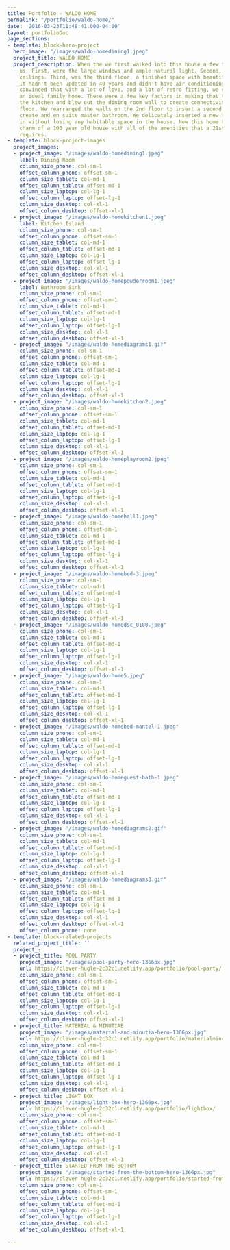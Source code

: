 ```yaml
---
title: Portfolio - WALDO HOME
permalink: "/portfolio/waldo-home/"
date: '2016-03-23T11:48:41.000-04:00'
layout: portfolioDoc
page_sections:
- template: block-hero-project
  hero_image: "/images/waldo-homedining1.jpeg"
  project_title: WALDO HOME
  project_description: When the we first walked into this house a few things struck
    us. First, were the large windows and ample natural light. Second, were the high
    ceilings. Third, was the third floor, a finished space with beautiful pine floors.
    It hadn't been updated in 40 years and didn't have air conditioning, but we were
    convinced that with a lot of love, and a lot of retro fitting, we could make this
    an ideal family home. There were a few key factors in making that happen. We rearranged
    the kitchen and blew out the dining room wall to create connectivity on the 1st
    floor. We rearranged the walls on the 2nd floor to insert a second full bath and
    create and en suite master bathroom. We delicately inserted a new HVAC system
    in without losing any habitable space in the house. Now this home has all the
    charm of a 100 year old house with all of the amenities that a 21st century family
    requires.
- template: block-project-images
  project_images:
  - project_image: "/images/waldo-homedining1.jpeg"
    label: Dining Room
    column_size_phone: col-sm-1
    offset_column_phone: offset-sm-1
    column_size_tablet: col-md-1
    offset_column_tablet: offset-md-1
    column_size_laptop: col-lg-1
    offset_column_laptop: offset-lg-1
    column_size_desktop: col-xl-1
    offset_column_desktop: offset-xl-1
  - project_image: "/images/waldo-homekitchen1.jpeg"
    label: Kitchen Island
    column_size_phone: col-sm-1
    offset_column_phone: offset-sm-1
    column_size_tablet: col-md-1
    offset_column_tablet: offset-md-1
    column_size_laptop: col-lg-1
    offset_column_laptop: offset-lg-1
    column_size_desktop: col-xl-1
    offset_column_desktop: offset-xl-1
  - project_image: "/images/waldo-homepowderroom1.jpeg"
    label: Bathroom Sink
    column_size_phone: col-sm-1
    offset_column_phone: offset-sm-1
    column_size_tablet: col-md-1
    offset_column_tablet: offset-md-1
    column_size_laptop: col-lg-1
    offset_column_laptop: offset-lg-1
    column_size_desktop: col-xl-1
    offset_column_desktop: offset-xl-1
  - project_image: "/images/waldo-homediagrams1.gif"
    column_size_phone: col-sm-1
    offset_column_phone: offset-sm-1
    column_size_tablet: col-md-1
    offset_column_tablet: offset-md-1
    column_size_laptop: col-lg-1
    offset_column_laptop: offset-lg-1
    column_size_desktop: col-xl-1
    offset_column_desktop: offset-xl-1
  - project_image: "/images/waldo-homekitchen2.jpeg"
    column_size_phone: col-sm-1
    offset_column_phone: offset-sm-1
    column_size_tablet: col-md-1
    offset_column_tablet: offset-md-1
    column_size_laptop: col-lg-1
    offset_column_laptop: offset-lg-1
    column_size_desktop: col-xl-1
    offset_column_desktop: offset-xl-1
  - project_image: "/images/waldo-homeplayroom2.jpeg"
    column_size_phone: col-sm-1
    offset_column_phone: offset-sm-1
    column_size_tablet: col-md-1
    offset_column_tablet: offset-md-1
    column_size_laptop: col-lg-1
    offset_column_laptop: offset-lg-1
    column_size_desktop: col-xl-1
    offset_column_desktop: offset-xl-1
  - project_image: "/images/waldo-homehall1.jpeg"
    column_size_phone: col-sm-1
    offset_column_phone: offset-sm-1
    column_size_tablet: col-md-1
    offset_column_tablet: offset-md-1
    column_size_laptop: col-lg-1
    offset_column_laptop: offset-lg-1
    column_size_desktop: col-xl-1
    offset_column_desktop: offset-xl-1
  - project_image: "/images/waldo-homebed-3.jpeg"
    column_size_phone: col-sm-1
    column_size_tablet: col-md-1
    offset_column_tablet: offset-md-1
    column_size_laptop: col-lg-1
    offset_column_laptop: offset-lg-1
    column_size_desktop: col-xl-1
    offset_column_desktop: offset-xl-1
  - project_image: "/images/waldo-homedsc_0180.jpeg"
    column_size_phone: col-sm-1
    column_size_tablet: col-md-1
    offset_column_tablet: offset-md-1
    column_size_laptop: col-lg-1
    offset_column_laptop: offset-lg-1
    column_size_desktop: col-xl-1
    offset_column_desktop: offset-xl-1
  - project_image: "/images/waldo-home5.jpeg"
    column_size_phone: col-sm-1
    column_size_tablet: col-md-1
    offset_column_tablet: offset-md-1
    column_size_laptop: col-lg-1
    offset_column_laptop: offset-lg-1
    column_size_desktop: col-xl-1
    offset_column_desktop: offset-xl-1
  - project_image: "/images/waldo-homebed-mantel-1.jpeg"
    column_size_phone: col-sm-1
    column_size_tablet: col-md-1
    offset_column_tablet: offset-md-1
    column_size_laptop: col-lg-1
    offset_column_laptop: offset-lg-1
    column_size_desktop: col-xl-1
    offset_column_desktop: offset-xl-1
  - project_image: "/images/waldo-homeguest-bath-1.jpeg"
    column_size_phone: col-sm-1
    column_size_tablet: col-md-1
    offset_column_tablet: offset-md-1
    column_size_laptop: col-lg-1
    offset_column_laptop: offset-lg-1
    column_size_desktop: col-xl-1
    offset_column_desktop: offset-xl-1
  - project_image: "/images/waldo-homediagrams2.gif"
    column_size_phone: col-sm-1
    column_size_tablet: col-md-1
    offset_column_tablet: offset-md-1
    column_size_laptop: col-lg-1
    offset_column_laptop: offset-lg-1
    column_size_desktop: col-xl-1
    offset_column_desktop: offset-xl-1
  - project_image: "/images/waldo-homediagrams3.gif"
    column_size_phone: col-sm-1
    column_size_tablet: col-md-1
    offset_column_tablet: offset-md-1
    column_size_laptop: col-lg-1
    offset_column_laptop: offset-lg-1
    column_size_desktop: col-xl-1
    offset_column_desktop: offset-xl-1
    offset_column_phone: none
- template: block-related-projects
  related_project_title: ''
  project_:
  - project_title: POOL PARTY
    project_image: "/images/pool-party-hero-1366px.jpg"
    url: https://clever-hugle-2c32c1.netlify.app/portfolio/pool-party/
    column_size_phone: col-sm-1
    offset_column_phone: offset-sm-1
    column_size_tablet: col-md-1
    offset_column_tablet: offset-md-1
    column_size_laptop: col-lg-1
    offset_column_laptop: offset-lg-1
    column_size_desktop: col-xl-1
    offset_column_desktop: offset-xl-1
  - project_title: MATERIAL & MINUTIAE
    project_image: "/images/material-and-minutia-hero-1366px.jpg"
    url: https://clever-hugle-2c32c1.netlify.app/portfolio/materialminutia/
    column_size_phone: col-sm-1
    offset_column_phone: offset-sm-1
    column_size_tablet: col-md-1
    offset_column_tablet: offset-md-1
    column_size_laptop: col-lg-1
    offset_column_laptop: offset-lg-1
    column_size_desktop: col-xl-1
    offset_column_desktop: offset-xl-1
  - project_title: LIGHT BOX
    project_image: "/images/light-box-hero-1366px.jpg"
    url: https://clever-hugle-2c32c1.netlify.app/portfolio/lightbox/
    column_size_phone: col-sm-1
    offset_column_phone: offset-sm-1
    column_size_tablet: col-md-1
    offset_column_tablet: offset-md-1
    column_size_laptop: col-lg-1
    offset_column_laptop: offset-lg-1
    column_size_desktop: col-xl-1
    offset_column_desktop: offset-xl-1
  - project_title: STARTED FROM THE BOTTOM
    project_image: "/images/started-from-the-bottom-hero-1366px.jpg"
    url: https://clever-hugle-2c32c1.netlify.app/portfolio/started-from-the-bottom/
    column_size_phone: col-sm-1
    offset_column_phone: offset-sm-1
    column_size_tablet: col-md-1
    offset_column_tablet: offset-md-1
    column_size_laptop: col-lg-1
    offset_column_laptop: offset-lg-1
    column_size_desktop: col-xl-1
    offset_column_desktop: offset-xl-1

---
```


